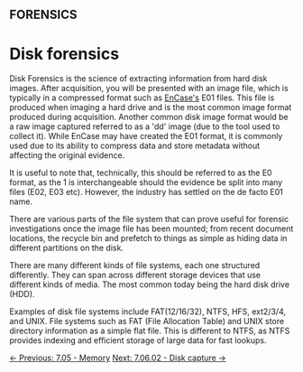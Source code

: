 ## FORENSICS

# Disk forensics

Disk
Forensics is the science of extracting information from hard disk
images. After acquisition, you will be presented with an image file,
which is typically in a compressed format such as [EnCase's](https://security.opentext.com/encase-forensic)
 E01 files. This file is produced when imaging a hard drive and is the
most common image format produced during acquisition. Another common
disk image format would be a raw image captured referred to as a 'dd'
image (due to the tool used to collect it). While EnCase may have
created the E01 format, it is commonly used due to its ability to
compress data and store metadata without affecting the original
evidence.

It is useful to note that, technically, this should be referred to as
 the E0 format, as the 1 is interchangeable should the evidence be split
 into many files (E02, E03 etc). However, the industry has settled on
the de facto E01 name.

There are various parts of the file system that can prove useful for
forensic investigations once the image file has been mounted; from
recent document locations, the recycle bin and prefetch to things as
simple as hiding data in different partitions on the disk.

There are many different kinds of file systems, each one structured
differently. They can span across different storage devices that use
different kinds of media. The most common today being the hard disk
drive (HDD).

Examples of disk file systems include FAT(12/16/32), NTFS, HFS,
ext2/3/4, and UNIX. File systems such as FAT (File Allocation Table) and
 UNIX store directory information as a simple flat file. This is
different to NTFS, as NTFS provides indexing and efficient storage of
large data for fast lookups.

[← Previous: 7.05 - Memory](https://play.cyberstart.com/field-manual/7ec662f8-fde1-11ec-b939-0242ac120002)
[Next: 7.06.02 - Disk capture →](https://play.cyberstart.com/field-manual/8e94a08c-fde1-11ec-b939-0242ac120002)
